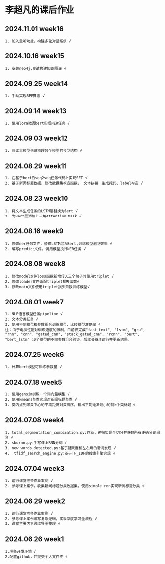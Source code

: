 # 李超凡的课后作业

## 2024.11.01 week16
    1. 加入重听功能，构建多轮对话系统 √

## 2024.10.16 week15
    1. 安装neo4j,尝试构建知识图谱 √

## 2024.09.25 week14
    1. 手动实现BPE算法 √

## 2024.09.14 week13
    1. 使用lora微调bert实现NER任务 √
    
## 2024.09.03 week12
    1. 阅读大模型代码梳理各个模型的模型结构 √

## 2024.08.29 week11
    1. 在基于bert的seq2seq任务代码上实现SFT √
    2. 基于新闻标题数据，修改数据集构造函数， 文本拼接、生成掩码、label构造 √

## 2024.08.23 week10
    1. 将文本生成任务的LSTM层替换为Bert √
    2. 为Bert层添加上三角Attention Mask √

## 2024.08.16 week9
    1. 修改ner任务文件，替换LSTM层为Bert,训练模型验证效果 √
    2. 编写predict文件，调用模型执行NER任务 √

## 2024.08.08 week8
    1. 修改model文件loss函数新增传入三个句子时使用triplet √
    2. 修改loader文件适配triplet损失函数√
    3. 修改main文件使用triplet损失函数训练模型√

## 2024.08.01 week7
    1. NLP语言模型任务pipeline √
    2. 文本分类任务 √
    3. 使用不同模型和参数组合训练模型，比较模型准确率 √
    注：由于电脑性能对训练速度的限制，目前仅完成"fast_text", "lstm", "gru", "rnn", "cnn", "gated_cnn", "stack_gated_cnn", "rcnn", "bert", "bert_lstm" 10个模型的不同参数组合验证，后续会继续运行并更新结果。

## 2024.07.25 week6
    1. 计算bert模型可训练参数量 √

## 2024.07.18 week5
    1. 使用gensim训练一个词向量模型 √
    2. 使用kmeans聚类实现对新闻标题聚类 √
    3. 类内点到聚类中心的平均距离对类排序，输出平均距离最小的前k个类标题 √


## 2024.07.08 week4
    1. total_segmentation_combination.py:作业，递归实现全切分并获取所有正确分词组合 √
    2. sbornn.py:手写课上RNN分词 √
    3. new_words_detected.py:基于凝聚度和左右熵的新词发现 √
    4.  tfidf_search_engine.py:基于TF_IDF的搜索引擎实现 √


## 2024.07.04 week3
    1. 运行课堂老师作业案例 √
    2. 参考课上案例，收集新闻标题分类数据集，使用simple rnn实现新闻标题分类 √


## 2024.06.29 week2
    1. 运行课堂老师作业案例 √
    2. 参考课上案例编写复杂逻辑，实现深度学习全流程 √
    3. 课堂主要内容思维导图整理 √


## 2024.06.26 week1
    1.准备开发环境 √
    2.配置github，并提交个人文件夹 √
